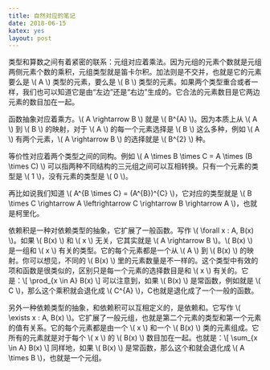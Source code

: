 ```yaml
---
title: 自然对应的笔记
date: 2018-06-15
katex: yes
layout: post
---
```



类型和算数之间有着紧密的联系：元组对应着乘法。因为元组的元素个数就是元组两侧元素个数的乘积，元组类型就是笛卡尔积。加法则是不交并，也就是它的元素要么是 \\( A \\) 类型的元素，要么是 \\( B \\) 类型的元素。如果两个类型重合或者一样，我们也可以知道它是由“左边”还是“右边”生成的。它合法的元素数目是它两边元素的数目加在一起。

函数抽象对应着乘方。\\( A \rightarrow B \\) 就是 \\( B^{A} \\)。因为本质上从 \\( A \\) 到 \\( B \\) 的映射，对于 \\( A \\) 的每一个元素选择是 \\( B \\) 这么多种，例如 \\( A \\) 有两个元素，\\( A \rightarrow B \\) 的选择就是 \\( B^{2} \\) 种。

等价性对应着两个类型之间的同构。例如 \\( A \times B \times C = A \times (B \times C) \\) 可以指两种不同结构的三元组之间可以互相转换。只有一个元素的类型是 \\( 1 \\)，没有元素的类型是 \\( 0 \\)。

再比如说我们知道 \\( A^{B \times C} = (A^{B})^{C} \\)，它对应的类型就是 \\( B \times C \rightarrow A \leftrightarrow C \rightarrow B \rightarrow A \\)，也就是柯里化。

依赖积是一种对依赖类型的抽象，它扩展了一般函数。写作 \\( \forall x : A, B(x) \\)。如果 \\( B(x) \\) 和 \\( x \\) 无关，它其实就是 \\( A \rightarrow B \\)。\\( B(x) \\) 是一组和 \\( x \\) 有关的类型。它的每个元素都是一个从 \\( A \\) 到 \\( B(x) \\) 的映射。你可以想见，不同的 \\( B(x) \\) 里的元素数量是不一样的。这个类型中有效的项和函数是很类似的，区别只是每一个元素的选择数目是和 \\( x \\) 有关的。它是：\\[
\prod_{x \in A} B(x)
\\]
可以注意到，如果 \\( B(x) \\) 是常函数，例如就是 \\( C \\)，那么这个乘积就会退化成 \\( C^{A} \\)，C也就是退化成了一个一般的函数。

另外一种依赖类型的抽象，和依赖积可以互相定义的，是依赖和。它写作 \\( \exists x : A, B(x) \\)。它扩展了一般元组，也就是第二个元素的类型和第一个元素的值有关系。它的每个元素都是由一个 \\( x \\) 和一个 \\( B(x) \\) 类的元素组成。它所有的元素就是对于每个 \\( x \\) 的 \\( B(x) \\) 数目加在一起。也就是：\\[
\sum_{x \in A} B(x)
\\]
同样地，如果 \\( B(x) \\) 是常函数，那么这个和就会退化成 \\( A \times B \\)，也就是一个元组。
